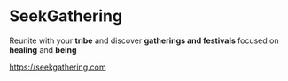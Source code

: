 # SeekGathering

Reunite with your **tribe** and discover **gatherings and festivals** focused on **healing** and **being**

https://seekgathering.com
